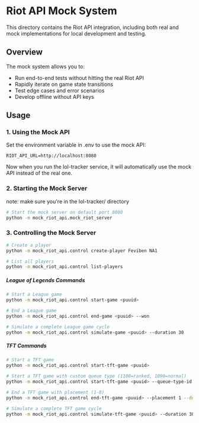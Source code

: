 # Riot API Mock System

This directory contains the Riot API integration, including both real and mock implementations for local development and testing.

## Overview

The mock system allows you to:
- Run end-to-end tests without hitting the real Riot API
- Rapidly iterate on game state transitions
- Test edge cases and error scenarios
- Develop offline without API keys

## Usage

### 1. Using the Mock API

Set the environment variable in .env to use the mock API:

`RIOT_API_URL=http://localhost:8080`

Now when you run the lol-tracker service, it will automatically use the mock API instead of the real one.


### 2. Starting the Mock Server

note: make sure you're in the lol-tracker/ directory

```bash
# Start the mock server on default port 8080
python -m mock_riot_api.mock_riot_server
```

### 3. Controlling the Mock Server


```bash
# Create a player
python -m mock_riot_api.control create-player Feviben NA1

# List all players
python -m mock_riot_api.control list-players
```

##### League of Legends Commands

```bash
# Start a League game
python -m mock_riot_api.control start-game <puuid>

# End a League game
python -m mock_riot_api.control end-game <puuid> --won

# Simulate a complete League game cycle
python -m mock_riot_api.control simulate-game <puuid> --duration 30
```

##### TFT Commands

```bash
# Start a TFT game
python -m mock_riot_api.control start-tft-game <puuid>

# Start a TFT game with custom queue type (1100=ranked, 1090=normal)
python -m mock_riot_api.control start-tft-game <puuid> --queue-type-id 1090

# End a TFT game with placement (1-8)
python -m mock_riot_api.control end-tft-game <puuid> --placement 1 --duration 1800

# Simulate a complete TFT game cycle
python -m mock_riot_api.control simulate-tft-game <puuid> --duration 30 --placement 3
```